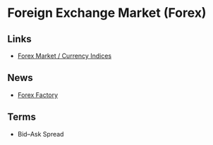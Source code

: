 # Foreign Exchange Market (Forex)

<!--
https://www.udemy.com/course/from-zero-to-expert-forex-trader-with-supply-and-demand/?referralCode=69840CAF4ED77B3EF7D6
-->

## Links

- [Forex Market / Currency Indices](https://tradingview.com/markets/currencies/indices-all/#:~:text=Currency%20indices%20are%20designed%20to,and%20commonly%20traded%20currency%20index.)

## News

- [Forex Factory](https://www.forexfactory.com/)

## Terms

- Bid–Ask Spread
